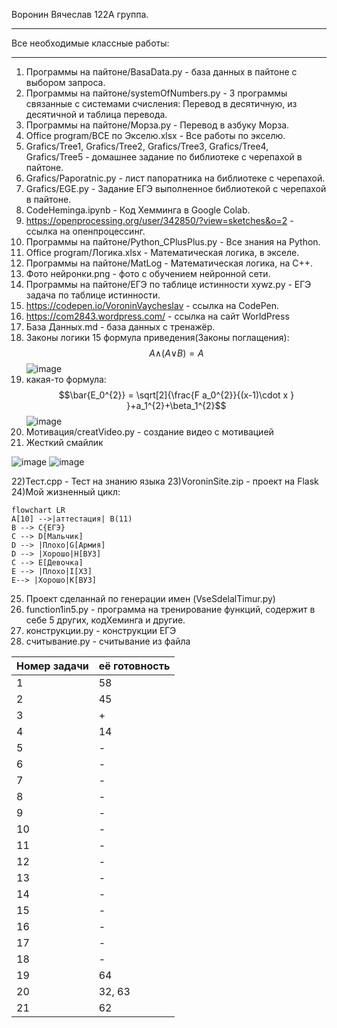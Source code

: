 Воронин Вячеслав 122А группа.
__________________________________________

Все необходимые классные работы:
__________________________________________

1) Программы на пайтоне/BasaData.py - база данных в пайтоне с выбором запроса.
2) Программы на пайтоне/systemOfNumbers.py - 3 программы связанные с системами счисления: Перевод в десятичную, из десятичной и таблица перевода.
3) Программы на пайтоне/Морза.py - Перевод в азбуку Морза.
4) Office program/ВСЕ по Экселю.xlsx - Все работы по экселю.
5) Grafics/Tree1,
   Grafics/Tree2,
   Grafics/Tree3,
   Grafics/Tree4,
   Grafics/Tree5 - домашнее задание по библиотеке с черепахой в пайтоне.
6) Grafics/Paporatnic.py - лист папоратника на библиотеке с черепахой.
7) Grafics/EGE.py - Задание ЕГЭ выполненное библиотекой с черепахой в пайтоне.
8) CodeHeminga.ipynb - Код Хемминга в Google Colab.
9) https://openprocessing.org/user/342850/?view=sketches&o=2 - ссылка на опенпроцессинг.
10) Программы на пайтоне/Python_CPlusPlus.py - Все знания на Python.
11) Office program/Логика.xlsx - Математическая логика, в экселе.
12) Программы на пайтоне/MatLog - Математическая логика, на С++.
13) Фото нейронки.png - фото с обучением нейронной сети.
14) Программы на пайтоне/ЕГЭ по таблице истинности xywz.py - ЕГЭ задача по таблице истинности.
15) https://codepen.io/VoroninVaycheslav - ссылка на CodePen.
16) https://com2843.wordpress.com/ - ссылка на сайт WorldPress
17) База Данных.md - база данных с тренажёр.
18) Законы логики 15 формула приведения(Законы поглащения):
$$A\wedge_{}^{}(A\vee_{}^{}B)=A$$
![image](https://user-images.githubusercontent.com/114893510/198812771-98e2a2c3-1be1-402a-bd21-1cd41a42e1d6.png)
19) какая-то формула:
$$\bar{E_0^{2}} = \sqrt[2]{\frac{F a_0^{2}}{(x-1)\cdot x } }+a_1^{2}+\beta_1^{2}$$
![image](https://user-images.githubusercontent.com/114893510/201590509-3216c935-fe23-4b93-aaed-dc76e0ea9ec0.png)
20) Мотивация/creatVideo.py - создание видео с мотивацией
21) Жесткий смайлик

![image](https://user-images.githubusercontent.com/114893510/204203871-b6e1cb38-a5df-40b3-8a41-4d02ecb2fc61.png)
![image](https://user-images.githubusercontent.com/114893510/206829473-9b814afd-062e-4ec2-9e07-e417de76c067.png)


22)Тест.cpp - Тест на знанию языка
23)VoroninSite.zip - проект на Flask
24)Мой жизненный цикл:

```mermaid
flowchart LR
A[10] -->|аттестация| B(11)
B --> C{ЕГЭ}
C --> D[Мальчик]
D --> |Плохо|G[Армия]
D --> |Хорошо|H[ВУЗ]
C --> E[Девочка]
E --> |Плохо|I[ХЗ]
E--> |Хорошо|K[ВУЗ]
```
25) Проект сделаннай по генерации имен (VseSdelalTimur.py)
26) function1in5.py - программа на тренирование функций, содержит в себе 5 других, кодХеминга и другие.
27) конструкции.py - конструкции ЕГЭ
28) считывание.py - считывание из файла

| Номер задачи | её готовность |
| ------ | ------ |
| 1 | 58 |
| 2 | 45 |
| 3 | + |
| 4 | 14 |
| 5 | - |
| 6| - |
| 7 |- |
| 8 |- |
| 9 |- |
| 10 |- |
| 11 |- |
| 12 |- |
| 13 |- |
| 14 |- |
| 15 |- |
| 16 |- |
| 17 |- |
| 18 |- |
| 19 | 64 |
| 20 | 32, 63 |
| 21 | 62 |

